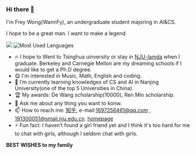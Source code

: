 ### Hi there 👋
I'm Frey Wong(WannFy), an undergraduate student majoring in AI&CS.

I hope to be a great man. I want to make a legend.

![](https://github-readme-stats.vercel.app/api?username=WannaFy&theme=dark)
![Most Used Languages](https://github-readme-stats.vercel.app/api/top-langs/?username=WannaFy&theme=dark)

- 🔥 I hope to Went to Tsinghua uinversity or stay in [NJU-lamda](https://www.lamda.nju.edu.cn/CH.MainPage.ashx) when I graduate. Berkeley and Carnegie Mellon are my dreaming schools if I would like to get a Ph.D degree.
- 😋 I'm interested in Music, Math, English and coding.
- 🌱 I’m currently learning knowledges of CS and AI in Nanjing University(one of the top 5 Universities in China). 
- 🏆 My awards: De Wang scholarship(10000), Ren Min scholarship.  
- 💬 Ask me about any thing you want to konw.
- 📫 How to reach me: [知乎](https://www.zhihu.com/people/tian-cai-68-16), e-mail:1697256461@qq.com , 191300051@smail.nju.edu.cn. [homepage](https://WannaFy.github.io) 
- ⚡ Fun fact: I haven't found a girl friend yet and I think it's too hard for me to chat with girls, although I seldom chat with girls.


**BEST WISHES to my family**
<!--
**WannaFy/WannaFy** is a ✨ _special_ ✨ repository because its `README.md` (this file) appears on your GitHub profile.
Here are some ideas to get you started:

![](https://github-readme-stats.vercel.app/api?username=WannaFy&theme=dark)

- 🔭 I’m currently working on PA and Labs.
- 😋 I'm interested in Music, Math and coding.
- 🌱 I’m currently learning knowledges of CS and AI in Nanjing University(one of the top 7 Universities in China). 
- 👯 I’m looking to collaborate on ...
- 🤔 I’m looking for help with ...
- 💬 Ask me about any thing you want to konw.
- 📫 How to reach me: [知乎](https://www.zhihu.com/people/tian-cai-68-16),[homepage](https://WannaFy.github.io) 
- 😄 Pronouns: ...
- ⚡ Fun fact: ...
-->
